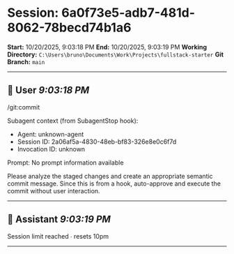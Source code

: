# Session: 6a0f73e5-adb7-481d-8062-78becd74b1a6

**Start:** 10/20/2025, 9:03:18 PM
**End:** 10/20/2025, 9:03:19 PM
**Working Directory:** `C:\Users\bruno\Documents\Work\Projects\fullstack-starter`
**Git Branch:** `main`

---

## 👤 User _9:03:18 PM_

/git:commit

Subagent context (from SubagentStop hook):
- Agent: unknown-agent
- Session ID: 2a06af5a-4830-48eb-bf83-326e8e0c6f7d
- Invocation ID: unknown

Prompt:
No prompt information available

Please analyze the staged changes and create an appropriate semantic commit message.
Since this is from a hook, auto-approve and execute the commit without user interaction.

---

## 🤖 Assistant _9:03:19 PM_

Session limit reached ∙ resets 10pm

---

